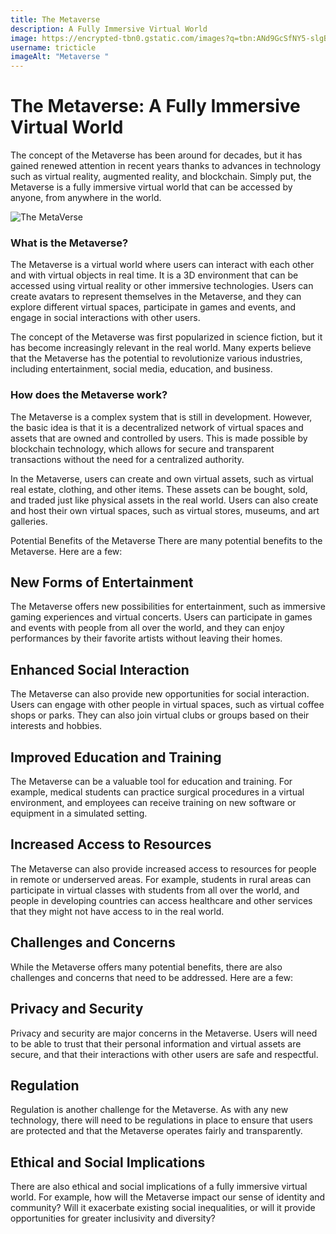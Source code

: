 ```yaml
---
title: The Metaverse
description: A Fully Immersive Virtual World
image: https://encrypted-tbn0.gstatic.com/images?q=tbn:ANd9GcSfNY5-slgBmsQPqcSbKyvjd8qyjZQtTivwhg&usqp=CAU
username: tricticle
imageAlt: "Metaverse "
---
```

# The Metaverse: A Fully Immersive Virtual World
The concept of the Metaverse has been around for decades, but it has gained renewed attention in recent years thanks to advances in technology such as virtual reality, augmented reality, and blockchain. Simply put, the Metaverse is a fully immersive virtual world that can be accessed by anyone, from anywhere in the world.

![The MetaVerse](https://www.telefonica.com/en/wp-content/uploads/sites/5/2022/12/investing-in-metaverse.jpg "A Fully Immersive Virtual World")

### What is the Metaverse?
The Metaverse is a virtual world where users can interact with each other and with virtual objects in real time. It is a 3D environment that can be accessed using virtual reality or other immersive technologies. Users can create avatars to represent themselves in the Metaverse, and they can explore different virtual spaces, participate in games and events, and engage in social interactions with other users.

The concept of the Metaverse was first popularized in science fiction, but it has become increasingly relevant in the real world. Many experts believe that the Metaverse has the potential to revolutionize various industries, including entertainment, social media, education, and business.

### How does the Metaverse work?
The Metaverse is a complex system that is still in development. However, the basic idea is that it is a decentralized network of virtual spaces and assets that are owned and controlled by users. This is made possible by blockchain technology, which allows for secure and transparent transactions without the need for a centralized authority.

In the Metaverse, users can create and own virtual assets, such as virtual real estate, clothing, and other items. These assets can be bought, sold, and traded just like physical assets in the real world. Users can also create and host their own virtual spaces, such as virtual stores, museums, and art galleries.

Potential Benefits of the Metaverse
There are many potential benefits to the Metaverse. Here are a few:

## New Forms of Entertainment
The Metaverse offers new possibilities for entertainment, such as immersive gaming experiences and virtual concerts. Users can participate in games and events with people from all over the world, and they can enjoy performances by their favorite artists without leaving their homes.

## Enhanced Social Interaction
The Metaverse can also provide new opportunities for social interaction. Users can engage with other people in virtual spaces, such as virtual coffee shops or parks. They can also join virtual clubs or groups based on their interests and hobbies.

## Improved Education and Training
The Metaverse can be a valuable tool for education and training. For example, medical students can practice surgical procedures in a virtual environment, and employees can receive training on new software or equipment in a simulated setting.

## Increased Access to Resources
The Metaverse can also provide increased access to resources for people in remote or underserved areas. For example, students in rural areas can participate in virtual classes with students from all over the world, and people in developing countries can access healthcare and other services that they might not have access to in the real world.

## Challenges and Concerns
While the Metaverse offers many potential benefits, there are also challenges and concerns that need to be addressed. Here are a few:

## Privacy and Security
Privacy and security are major concerns in the Metaverse. Users will need to be able to trust that their personal information and virtual assets are secure, and that their interactions with other users are safe and respectful.

## Regulation
Regulation is another challenge for the Metaverse. As with any new technology, there will need to be regulations in place to ensure that users are protected and that the Metaverse operates fairly and transparently.

## Ethical and Social Implications
There are also ethical and social implications of a fully immersive virtual world. For example, how will the Metaverse impact our sense of identity and community? Will it exacerbate existing social inequalities, or will it provide opportunities for greater inclusivity and diversity?